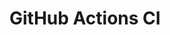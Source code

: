 # GitHub Actions CI











































































































































































































































































































































































































































































































































































































































































































































































































































